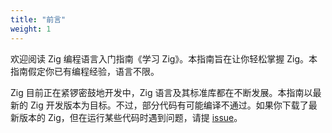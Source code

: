 ```yaml
---
title: "前言"
weight: 1
---
```


欢迎阅读 Zig 编程语言入门指南《学习 Zig》。本指南旨在让你轻松掌握 Zig。本指南假定你已有编程经验，语言不限。

Zig 目前正在紧锣密鼓地开发中，Zig 语言及其标准库都在不断发展。本指南以最新的 Zig 开发版本为目标。不过，部分代码有可能编译不通过。如果你下载了最新版本的 Zig，但在运行某些代码时遇到问题，请提 [issue](https://github.com/karlseguin/blog/issues)。
